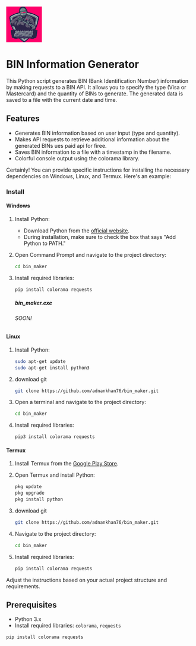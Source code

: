 
![BIN Generator Logo](https://raw.githubusercontent.com/adnankhan76/bin_maker/main/logo.png)
# BIN Information Generator

This Python script generates BIN (Bank Identification Number) information by making requests to a BIN API. It allows you to specify the type (Visa or Mastercard) and the quantity of BINs to generate. The generated data is saved to a file with the current date and time.

## Features

- Generates BIN information based on user input (type and quantity).
- Makes API requests to retrieve additional information about the generated BINs ues  paid api for firee.
- Saves BIN information to a file with a timestamp in the filename.
- Colorful console output using the colorama library.

Certainly! You can provide specific instructions for installing the necessary dependencies on Windows, Linux, and Termux. Here's an example:

### Install

#### Windows

1. Install Python:
   - Download Python from the [official website](https://www.python.org/downloads/).
   - During installation, make sure to check the box that says "Add Python to PATH."

2. Open Command Prompt and navigate to the project directory:

   ```bash
   cd bin_maker
   ```

3. Install required libraries:

   ```bash
   pip install colorama requests
   ```
   ##### bin_maker.exe
   ###### SOON!

#### Linux

1. Install Python:

   ```bash
   sudo apt-get update
   sudo apt-get install python3
   ```

2. download  git
   ``` bash
   git clone https://github.com/adnankhan76/bin_maker.git
   ```

4. Open a terminal and navigate to the project directory:

   ```bash
   cd bin_maker
   ```

5. Install required libraries:

   ```bash
   pip3 install colorama requests
   ```

#### Termux

1. Install Termux from the [Google Play Store](https://play.google.com/store/apps/details?id=com.termux).

2. Open Termux and install Python:

   ```bash
   pkg update
   pkg upgrade
   pkg install python
   ```

2. download  git
   ``` bash
   git clone https://github.com/adnankhan76/bin_maker.git
   ```

3. Navigate to the project directory:
   

   ```bash
   cd bin_maker
   ```

4. Install required libraries:

   ```bash
   pip install colorama requests
   ```



Adjust the instructions based on your actual project structure and requirements.
## Prerequisites

- Python 3.x
- Install required libraries: `colorama`, `requests`

```bash
pip install colorama requests

